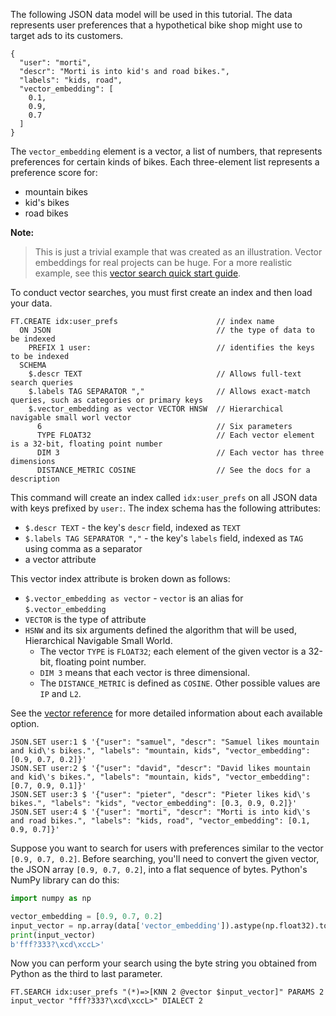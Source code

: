 The following JSON data model will be used in this tutorial. The data represents user preferences that a hypothetical bike shop might use to target ads to its customers.

```
{
  "user": "morti",
  "descr": "Morti is into kid's and road bikes.",
  "labels": "kids, road",
  "vector_embedding": [
    0.1,
    0.9,
    0.7
  ]
}
```

The `vector_embedding` element is a vector, a list of numbers, that represents preferences for certain kinds of bikes.
Each three-element list represents a preference score for:

- mountain bikes
- kid's bikes
- road bikes

**Note:**
> This is just a trivial example that was created as an illustration. Vector embeddings for real projects can be huge. For a more realistic example, see this [vector search quick start guide](https://redis.io/docs/get-started/vector-database/).

To conduct vector searches, you must first create an index and then load your data.

```redis Create an index
FT.CREATE idx:user_prefs                      // index name
  ON JSON                                     // the type of data to be indexed
    PREFIX 1 user:                            // identifies the keys to be indexed
  SCHEMA 
    $.descr TEXT                              // Allows full-text search queries
    $.labels TAG SEPARATOR ","                // Allows exact-match queries, such as categories or primary keys
    $.vector_embedding as vector VECTOR HNSW  // Hierarchical navigable small worl vector
      6                                       // Six parameters
      TYPE FLOAT32                            // Each vector element is a 32-bit, floating point number
      DIM 3                                   // Each vector has three dimensions
      DISTANCE_METRIC COSINE                  // See the docs for a description
```

This command will create an index called `idx:user_prefs` on all JSON data with keys prefixed by `user:`.
The index schema has the following attributes:

- `$.descr TEXT` - the key's `descr` field, indexed as `TEXT`
- `$.labels TAG SEPARATOR ","` - the key's `labels` field, indexed as `TAG` using comma as a separator
- a vector attribute

This vector index attribute is broken down as follows:

- `$.vector_embedding as vector` - `vector` is an alias for `$.vector_embedding`
- `VECTOR` is the type of attribute
- `HSNW` and its six arguments defined the algorithm that will be used, Hierarchical Navigable Small World.
    - The vector `TYPE` is `FLOAT32`; each element of the given vector is a 32-bit, floating point number.
    - `DIM 3` means that each vector is three dimensional.
    - The `DISTANCE_METRIC` is defined as `COSINE`. Other possible values are `IP` and `L2`.

See the [vector reference](https://redis.io/docs/interact/search-and-query/advanced-concepts/vectors/) for more detailed information about each available option.

```redis Load some data
JSON.SET user:1 $ '{"user": "samuel", "descr": "Samuel likes mountain and kid\'s bikes.", "labels": "mountain, kids", "vector_embedding": [0.9, 0.7, 0.2]}'
JSON.SET user:2 $ '{"user": "david", "descr": "David likes mountain and kid\'s bikes.", "labels": "mountain, kids", "vector_embedding": [0.7, 0.9, 0.1]}'
JSON.SET user:3 $ '{"user": "pieter", "descr": "Pieter likes kid\'s bikes.", "labels": "kids", "vector_embedding": [0.3, 0.9, 0.2]}'
JSON.SET user:4 $ '{"user": "morti", "descr": "Morti is into kid\'s and road bikes.", "labels": "kids, road", "vector_embedding": [0.1, 0.9, 0.7]}'
```

Suppose you want to search for users with preferences similar to the vector `[0.9, 0.7, 0.2]`. Before searching, you'll need to convert the given vector, the JSON array `[0.9, 0.7, 0.2]`, into a flat sequence of bytes. Python's NumPy library can do this:

```python
import numpy as np

vector_embedding = [0.9, 0.7, 0.2]
input_vector = np.array(data['vector_embedding']).astype(np.float32).tobytes()
print(input_vector)
b'fff?333?\xcd\xccL>'
```

Now you can perform your search using the byte string you obtained from Python as the third to last parameter.

```redis Search
FT.SEARCH idx:user_prefs "(*)=>[KNN 2 @vector $input_vector]" PARAMS 2 input_vector "fff?333?\xcd\xccL>" DIALECT 2
```
